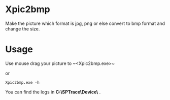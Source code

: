 # Xpic2bmp
Make the picture which format is  jpg, png or else convert to bmp format and change the size.

# Usage
Use mouse drag your picture to ~<Xpic2bmp.exe>~ <br>

or

~~~
Xpic2bmp.exe -h
~~~

You can find the logs in **C:\SPTrace\Device\\** . 
